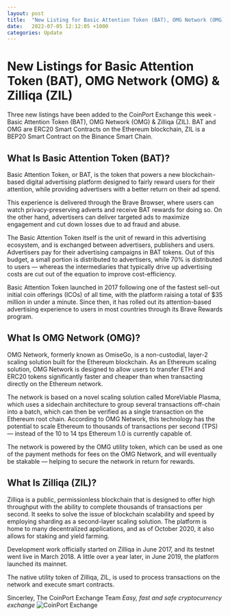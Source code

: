 ```yaml
---
layout: post
title:  "New Listing for Basic Attention Token (BAT), OMG Network (OMG) & Zilliqa (ZIL)"
date:   2022-07-05 12:12:05 +1000
categories: Update
---
```

# New Listings for Basic Attention Token (BAT), OMG Network (OMG) & Zilliqa (ZIL)

Three new listings have been added to the CoinPort Exchange this week - Basic Attention Token (BAT), OMG Network (OMG) & Zilliqa (ZIL). BAT and OMG are ERC20 Smart Contracts on the Ethereum blockchain, ZIL is a BEP20 Smart Contract on the Binance Smart Chain. 

## What Is Basic Attention Token (BAT)?

Basic Attention Token, or BAT, is the token that powers a new blockchain-based digital advertising platform designed to fairly reward users for their attention, while providing advertisers with a better return on their ad spend.

This experience is delivered through the Brave Browser, where users can watch privacy-preserving adverts and receive BAT rewards for doing so. On the other hand, advertisers can deliver targeted ads to maximize engagement and cut down losses due to ad fraud and abuse.

The Basic Attention Token itself is the unit of reward in this advertising ecosystem, and is exchanged between advertisers, publishers and users. Advertisers pay for their advertising campaigns in BAT tokens. Out of this budget, a small portion is distributed to advertisers, while 70% is distributed to users — whereas the intermediaries that typically drive up advertising costs are cut out of the equation to improve cost-efficiency.

Basic Attention Token launched in 2017 following one of the fastest sell-out initial coin offerings (ICOs) of all time, with the platform raising a total of $35 million in under a minute. Since then, it has rolled out its attention-based advertising experience to users in most countries through its Brave Rewards program.    

## What Is OMG Network (OMG)?

OMG Network, formerly known as OmiseGo, is a non-custodial, layer-2 scaling solution built for the Ethereum blockchain. As an Ethereum scaling solution, OMG Network is designed to allow users to transfer ETH and ERC20 tokens significantly faster and cheaper than when transacting directly on the Ethereum network.

The network is based on a novel scaling solution called MoreViable Plasma, which uses a sidechain architecture to group several transactions off-chain into a batch, which can then be verified as a single transaction on the Ethereum root chain. According to OMG Network, this technology has the potential to scale Ethereum to thousands of transactions per second (TPS) — instead of the 10 to 14 tps Ethereum 1.0 is currently capable of.

The network is powered by the OMG utility token, which can be used as one of the payment methods for fees on the OMG Network, and will eventually be stakable — helping to secure the network in return for rewards.

## What Is Zilliqa (ZIL)?

Zilliqa is a public, permissionless blockchain that is designed to offer high throughput with the ability to complete thousands of transactions per second. It seeks to solve the issue of blockchain scalability and speed by employing sharding as a second-layer scaling solution. The platform is home to many decentralized applications, and as of October 2020, it also allows for staking and yield farming.

Development work officially started on Zilliqa in June 2017, and its testnet went live in March 2018. A little over a year later, in June 2019, the platform launched its mainnet.

The native utility token of Zilliqa, ZIL, is used to process transactions on the network and execute smart contracts.

Sincerley,
The CoinPort Exchange Team
*Easy, fast and safe cryptocurrency exchange*
![CoinPort Exchange](image/coinport.png)
